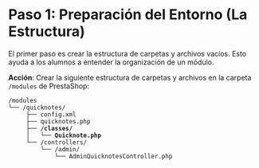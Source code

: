 # Paso 1: Preparación del Entorno (La Estructura)

El primer paso es crear la estructura de carpetas y archivos vacíos. Esto ayuda a los alumnos a entender la organización de un módulo.

**Acción**: Crear la siguiente estructura de carpetas y archivos en la carpeta `/modules` de PrestaShop:

<pre><code>/modules
└── /quicknotes/
     ├── config.xml
     ├── quicknotes.php
<strong>     ├── /classes/
</strong><strong>     │   └── Quicknote.php
</strong>     └── /controllers/
         └── /admin/
             └── AdminQuicknotesController.php
</code></pre>
